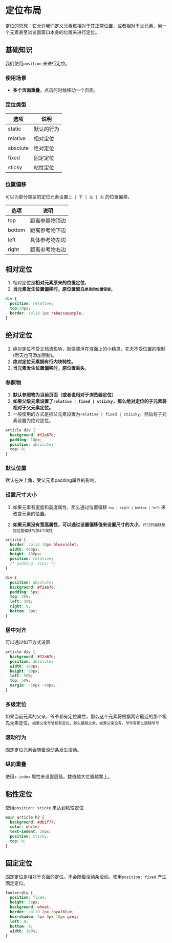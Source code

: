 # 定位布局

定位的思想：它允许我们定义元素框相对于其正常位置，或者相对于父元素、另一个元素甚至浏览器窗口本身的位置来进行定位。

## 基础知识

我们使用`position` 来进行定位。

### 使用场景
* **多个页面重叠**，点击的时候移动一个页面。

### 定位类型

| 选项     | 说明       |
| -------- | ---------- |
| static   | 默认的行为 |
| relative | 相对定位   |
| absolute | 绝对定位   |
| fixed    | 固定定位   |
| sticky   | 粘性定位   |



### 位置偏移

可以为部分类型的定位元素设置`上 | 下 | 左 | 右` 的位置偏移。

| 选项   | 说明           |
| ------ | -------------- |
| top    | 距离参照物顶边 |
| bottom | 距离参考物下边 |
| left   | 具体参考物左边 |
| right  | 距离参考物右边 |



## 相对定位

1. 相对定位是**相对元素原来的位置定位**，
2. **当元素发生位置偏移时，原位置留白<small>原来的位置保留</small>**。

```css
div {
  position: relative;
  top:20px;
  border: solid 2px rebeccapurple;
}
```



## 绝对定位

1. 绝对定位不受文档流影响，就像漂浮在液面上的小精灵，先天不受位置的限制(后天也可添加限制)。
2. **绝对定位元素拥有行内块特性。**
3. **当元素发生位置偏移时，原位置丢失**。



### 参照物

1. **默认参照物为当前页面（或者说相对于浏览器定位）**
2. **如果父级元素设置了`relative | fixed | stiicky`，那么绝对定位的子元素将相对于父元素定位。**
3. 一般使用的方式是把父元素设置为`relative | fixed | stiicky`，然后将子元素设置为绝对定位。

```css
article div {
  background: #f2a67d;
  padding: 10px;
  position: absolute;
  top: 0;
}
```



### 默认位置

默认在左上角，受父元素padding属性的影响。



### 设置尺寸大小

1. 如果元素有宽度和高度属性，那么通过位置偏移 <small>`top | right | bottom | left`</small> 来改变元素的位置。

2. **如果元素没有宽高属性，可以通过设置偏移值来设置尺寸的大小**。<small>尺寸的偏移是指位置偏移的那4个属性</small>

```css
article {
  border: solid 10px blueviolet;
  width: 400px;
  height: 100px;
  position: relative;
  /* padding: 12px; */
}

div {
  position: absolute;
  background: #f2a67d;
  padding: 5px;
  top: 20%;
  left: 30%;
  right: 0;
  bottom: 2px;
}
```



### 居中对齐

可以通过如下方式设置

```css
article div {
  background: #f2a67d;
  position: absolute;
  width: 100px;
  height: 80px;
  left: 50%;
  top: 50%;
  margin: -50px -40px;
}
```



### 多级定位

如果当前元素的父亲，爷爷都有定位属性，那么这个元素将根据离它最近的那个祖先元素定位。<small>如果父亲爷爷都有定位，那么跟随父亲，如果父亲没有，爷爷有那么跟随爷爷</small>



### 滚动行为

固定定位元素会随着滚动条发生滚动。



### 纵向重叠

使用`z-index` 属性来设置层级。数值越大位置越靠上。



## 粘性定位

使用`position: sticky` 来达到粘性定位

```css
main article h2 {
  background: #db1f77;
  color: white;
  text-indent: 20px;
  position: sticky;
  top: 0;
}
```



## 固定定位

固定定位是相对于页面的定位。不会随着滚动条滚动。使用`position: fixed` 产生固定定位。

```css
footer>div {
  position: fixed;
  height: 56px;
  background: wheat;
  border: solid 2px royalblue;
  box-shadow: 5px 5px 10px grey;
  left: 0;
  bottom: 0;
  width: 100%;
}
```

